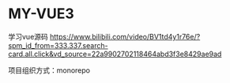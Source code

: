# MY-VUE3
学习vue源码
https://www.bilibili.com/video/BV1td4y1r76e/?spm_id_from=333.337.search-card.all.click&vd_source=22a9902702118464abd3f3e8429ae9ad

项目组织方式：monorepo

